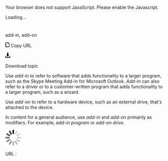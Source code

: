 Your browser does not support JavaScript. Please enable the Javascript.

Loading...

# 

add-in, add-on

![Copy URL](add-in-add-on_files/Copy.png)
Copy URL

![Download](add-in-add-on_files/Download.png)

Download topic

Use *add-in*
to refer to software that adds functionality to a larger program,
such as the Skype Meeting Add-in for Microsoft Outlook. *Add-in* can also refer to a driver or to a customer-written program that adds functionality to a larger program, such as a wizard.

Use *add-on* to refer to a hardware device, such as an external drive, that's attached to the device.

In content for a general audience, use *add-in* and *add-on* primarily as modifiers. For example, *add-in program* or *add-on drive*.

![In progress](add-in-add-on_files/activity-large.gif)

URL :
